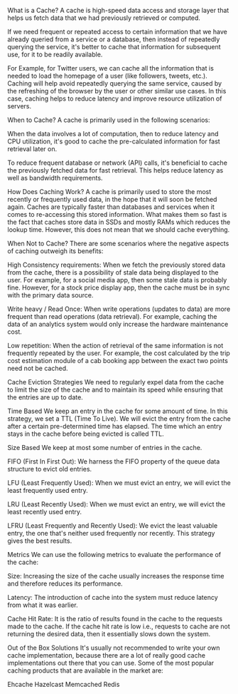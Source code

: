 What is a Cache?
A cache is high-speed data access and storage layer that helps us fetch data that we had previously retrieved or computed.

If we need frequent or repeated access to certain information that we have already queried from a service or a database, then instead of repeatedly querying the service, it's better to cache that information for subsequent use, for it to be readily available.

For Example, for Twitter users, we can cache all the information that is needed to load the homepage of a user (like followers, tweets, etc.). Caching will help avoid repeatedly querying the same service, caused by the refreshing of the browser by the user or other similar use cases. In this case, caching helps to reduce latency and improve resource utilization of servers.

When to Cache?
A cache is primarily used in the following scenarios:

When the data involves a lot of computation, then to reduce latency and CPU utilization, it's good to cache the pre-calculated information for fast retrieval later on.

To reduce frequent database or network (API) calls, it's beneficial to cache the previously fetched data for fast retrieval. This helps reduce latency as well as bandwidth requirements.



How Does Caching Work?
A cache is primarily used to store the most recently or frequently used data, in the hope that it will soon be fetched again. Caches are typically faster than databases and services when it comes to re-accessing this stored information. What makes them so fast is the fact that caches store data in SSDs and mostly RAMs which reduces the lookup time. However, this does not mean that we should cache everything.



When Not to Cache?
There are some scenarios where the negative aspects of caching outweigh its benefits:

High Consistency requirements: When we fetch the previously stored data from the cache, there is a possibility of stale data being displayed to the user. For example, for a social media app, then some stale data is probably fine. However, for a stock price display app, then the cache must be in sync with the primary data source.

Write heavy / Read Once: When write operations (updates to data) are more frequent than read operations (data retrieval). For example, caching the data of an analytics system would only increase the hardware maintenance cost.

Low repetition: When the action of retrieval of the same information is not frequently repeated by the user. For example, the cost calculated by the trip cost estimation module of a cab booking app between the exact two points need not be cached.



Cache Eviction Strategies
We need to regularly expel data from the cache to limit the size of the cache and to maintain its speed while ensuring that the entries are up to date.


Time Based
We keep an entry in the cache for some amount of time. In this strategy, we set a TTL (Time To Live). We will evict the entry from the cache after a certain pre-determined time has elapsed. The time which an entry stays in the cache before being evicted is called TTL.

Size Based
We keep at most some number of entries in the cache.

FIFO (First In First Out): We harness the FIFO property of the queue data structure to evict old entries.

LFU (Least Frequently Used): When we must evict an entry, we will evict the least frequently used entry.

LRU (Least Recently Used): When we must evict an entry, we will evict the least recently used entry.

LFRU (Least Frequently and Recently Used): We evict the least valuable entry, the one that's neither used frequently nor recently. This strategy gives the best results.



Metrics
We can use the following metrics to evaluate the performance of the cache:

Size: Increasing the size of the cache usually increases the response time and therefore reduces its performance.

Latency: The introduction of cache into the system must reduce latency from what it was earlier.

Cache Hit Rate: It is the ratio of results found in the cache to the requests made to the cache. If the cache hit rate is low i.e., requests to cache are not returning the desired data, then it essentially slows down the system.



Out of the Box Solutions
It's usually not recommended to write your own cache implementation, because there are a lot of really good cache implementations out there that you can use. Some of the most popular caching products that are available in the market are:

Ehcache
Hazelcast
Memcached
Redis